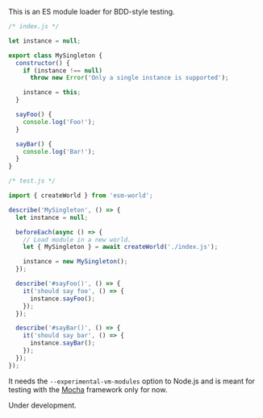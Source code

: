 This is an ES module loader for BDD-style testing.

```js
/* index.js */

let instance = null;

export class MySingleton {
  constructor() {
    if (instance !== null)
      throw new Error('Only a single instance is supported');

    instance = this;
  }

  sayFoo() {
    console.log('Foo!');
  }

  sayBar() {
    console.log('Bar!');
  }
}
```

```js
/* test.js */

import { createWorld } from 'esm-world';

describe('MySingleton', () => {
  let instance = null;

  beforeEach(async () => {
    // Load module in a new world.
    let { MySingleton } = await createWorld('./index.js');

    instance = new MySingleton();
  });

  describe('#sayFoo()', () => {
    it('should say foo', () => {
      instance.sayFoo();
    });
  });

  describe('#sayBar()', () => {
    it('should say bar', () => {
      instance.sayBar();
    });
  });
});
```

It needs the `--experimental-vm-modules` option to Node.js and is meant for testing with the [Mocha](https://mochajs.org/) framework only for now.

Under development.
